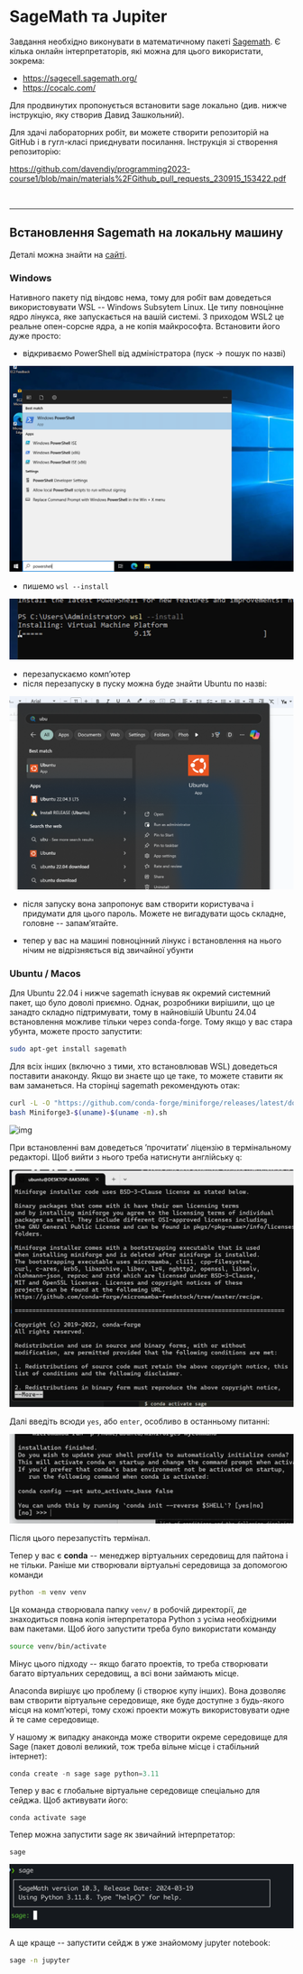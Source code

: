 # SageMath та Jupiter

Завдання необхідно виконувати в математичному пакеті [Sagemath](https://www.sagemath.org/). Є кілька
онлайн інтерпретаторів, які можна для цього використати, зокрема:

- https://sagecell.sagemath.org/
- https://cocalc.com/

Для продвинутих пропонується встановити sage локально (див. нижче інструкцію, яку створив Давид Зашкольний).

Для здачі лабораторних робіт, ви можете створити репозиторій на GitHub і в гугл-класі приєднувати посилання. Інструкція зі створення репозиторію:

https://github.com/davendiy/programming2023-course1/blob/main/materials%2FGithub_pull_requests_230915_153422.pdf

<br>
<hr>

## Встановлення Sagemath на локальну машину 

Деталі можна знайти на [сайті](https://doc.sagemath.org/html/en/installation/).

### Windows

Нативного пакету під віндовс нема, тому для робіт вам доведеться використовувати WSL -- Windows Subsytem Linux. Це
типу повноцінне ядро лінукса, яке запускається на вашій системі. З приходом WSL2 це реальне опен-сорсне ядра, а не
копія майкрософта. Встановити його дуже просто:

- відкриваємо PowerShell від адміністратора (пуск -> пошук по назві)

![img](docs/assets/powershell.png)

- пишемо `wsl --install`

![img](docs/assets/wsl-install.png)

- перезапускаємо компʼютер
- після перезапуску в пуску можна буде знайти Ubuntu по назві:

![img](docs/assets/ubuntu.png)

- після запуску вона запропонує вам створити користувача і придумати для цього пароль. Можете не вигадувати щось складне, головне -- запамʼятайте.

- тепер у вас на машині повноцінний лінукс і встановлення на нього нічим не відрізняється від звичайної убунти

### Ubuntu / Macos

Для Ubuntu 22.04 і нижче sagemath існував як окремий системний пакет, що було доволі приємно. Однак, розробники вирішили, що це занадто складно підтримувати, тому в найновішій Ubuntu 24.04 встановлення можливе тільки через
conda-forge. Тому якщо у вас стара убунта, можете просто запустити:

```bash
sudo apt-get install sagemath
```

Для всіх інших (включно з тими, хто встановлював WSL) доведеться поставити анаконду. Якщо ви знаєте що це таке, то можете ставити як вам заманеться. На сторінці sagemath рекомендують отак:

```bash
curl -L -O "https://github.com/conda-forge/miniforge/releases/latest/download/Miniforge3-$(uname)-$(uname -m).sh"
bash Miniforge3-$(uname)-$(uname -m).sh
```

![img](docs/assets/conda-install.png)

При встановленні вам доведеться ʼпрочитатиʼ ліцензію в термінальному редакторі. Щоб вийти з нього треба натиснути англійську `q`:

![img](docs/assets/license.png)

Далі введіть всюди `yes`, або `enter`, особливо в останньому питанні:

![img](docs/assets/yes.png)


Після цього перезапустіть термінал.

Тепер у вас є __conda__ -- менеджер віртуальних середовищ для пайтона і не тільки. Раніше ми створювали віртуальні середовища за допомогою команди

```bash
python -m venv venv
```

Ця команда створювала папку `venv/` в робочій директорії, де знаходиться повна копія інтерпретатора Python з усіма необхідними вам пакетами. Щоб його запустити треба було використати команду

```bash
source venv/bin/activate
```

 Мінус цього підходу -- якщо багато проектів, то треба створювати багато віртуальних середовищ, а всі вони займають місце.

Anaconda вирішує цю проблему (і створює купу інших). Вона дозволяє вам створити віртуальне середовище, яке буде доступне з будь-якого місця на компʼютері, тому схожі проекти можуть використовувати одне й те саме середовище.

У нашому ж випадку анаконда може створити окреме середовище для Sage (пакет доволі великий, тож треба вільне місце і стабільний інтернет):

```python
conda create -n sage sage python=3.11
```

Тепер у вас є глобальне віртуальне середовище спеціально для сейджа. Щоб активувати його:

```
conda activate sage
```

Тепер можна запустити sage як звичайний інтерпретатор:

```
sage
```

![alt text](docs/assets/image.png)

А ще краще -- запустити сейдж в уже знайомому jupyter notebook:

```bash 
sage -n jupyter
```
